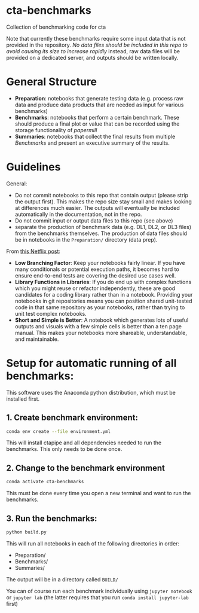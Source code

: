 # cta-benchmarks
Collection of benchmarking code for cta

Note that currently these benchmarks require some input data that is
not provided in the repository.  *No data files should be included in
this repo to avoid causing its size to increase rapidly* instead, raw
data files will be provided on a dedicated server, and outputs should
be written locally.

# General Structure

* **Preparation**: notebooks that generate testing data (e.g. process raw data and produce data products that are needed as input for various benchmarks)
* **Benchmarks**: notebooks that perform a certain benchmark. These should produce a final plot or value that can be recorded using the storage functionality of *papermill*
* **Summaries**: notebooks that collect the final results from multiple *Benchmarks* and present an executive summary of the results. 

# Guidelines

General:
* Do not commit notebooks to this repo that contain output (please strip the output first). This makes the repo size stay small and makes looking at differences much easier.  The outputs will eventually be included automatically in the documentation, not in the repo. 
* Do not commit input or output data files to this repo (see above)
* separate the production of benchmark data (e.g. DL1, DL2, or DL3 files) from the benchmarks themselves.  The production of data files should be in notebooks in the `Preparation/` directory (data prep). 

From [this Netflix post](https://medium.com/netflix-techblog/scheduling-notebooks-348e6c14cfd6):

* **Low Branching Factor**: Keep your notebooks fairly linear. If you have many conditionals or potential execution paths, it becomes hard to ensure end-to-end tests are covering the desired use cases well.
* **Library Functions in Libraries**: If you do end up with complex functions which you might reuse or refactor independently, these are good candidates for a coding library rather than in a notebook. Providing your notebooks in git repositories means you can position shared unit-tested code in that same repository as your notebooks, rather than trying to unit test complex notebooks.
* **Short and Simple is Better**: A notebook which generates lots of useful outputs and visuals with a few simple cells is better than a ten page manual. This makes your notebooks more shareable, understandable, and maintainable.

# Setup for automatic running of all benchmarks:

This software uses the Anaconda python distribution, which must be
installed first.  


## 1. Create benchmark environment:

```sh
conda env create --file environment.yml
```

This will install ctapipe and all dependencies needed to run the benchmarks. This only needs to be done once. 

## 2. Change to the benchmark environment

```sh
conda activate cta-benchmarks
```

This must be done every time you open a new terminal and want to run the benchmarks.


## 3. Run the benchmarks:

```sh
python build.py
```

This will run all notebooks in each of the following directories in order:

* Preparation/
* Benchmarks/
* Summaries/

The output will be in a directory called `BUILD/`


You can of course run each benchmark individually using `jupyter notebook` or `jupyter lab` (the latter requires that you run `conda install jupyter-lab` first)


